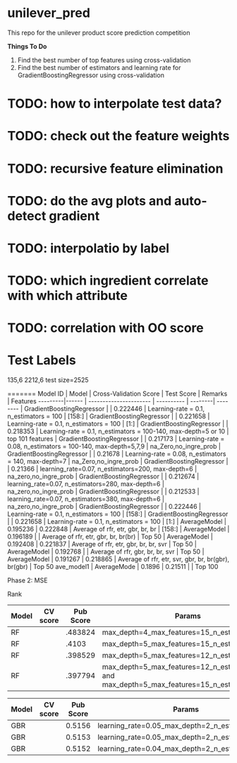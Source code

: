 # unilever_pred
This repo for the unilever product score prediction competition

__Things To Do__
1. Find the best number of top features using cross-validation
2. Find the best number of estimators and learning rate for GradientBoostingRegressor using cross-validation

# TODO: how to interpolate test data?
# TODO: check out the feature weights
# TODO: recursive feature elimination
# TODO: do the avg plots and auto-detect gradient
# TODO: interpolatio by label
# TODO: which ingredient correlate with which attribute
# TODO: correlation with OO score

Test Labels
===========
135,6
2212,6
test size=2525

=======
Model ID | Model | Cross-Validation Score | Test Score | Remarks | Features
---------|------ | ---------------------- | ---------- | --------| --------
        | GradientBoostingRegressor  | | 0.222446 | Learning-rate = 0.1, n_estimators = 100 | [158:]
        | GradientBoostingRegressor  | | 0.221658 | Learning-rate = 0.1, n_estimators = 100 | [1:]
        | GradientBoostingRegressor  | | 0.218353 | Learning-rate = 0.1, n_estimators = 100-140, max-depth=5 or 10 | top 101  features
        | GradientBoostingRegressor  | | 0.217173 | Learning-rate = 0.08, n_estimators = 100-140, max-depth=5,7,9 | na_Zero,no_ingre_prob
        | GradientBoostingRegressor  | | 0.21678 | Learning-rate = 0.08, n_estimators = 140, max-depth=7 | na_Zero,no_ingre_prob
        | GradientBoostingRegressor  | | 0.21366 | learning_rate=0.07, n_estimators=200, max-depth=6 | na_zero,no_ingre_prob
        | GradientBoostingRegressor  | | 0.212674 | learning_rate=0.07, n_estimators=280, max-depth=6 | na_zero,no_ingre_prob
        | GradientBoostingRegressor  | | 0.212533 | learning_rate=0.07, n_estimators=380, max-depth=6 | na_zero,no_ingre_prob
        | GradientBoostingRegressor |          | 0.222446 | Learning-rate = 0.1, n_estimators = 100 | [158:]
        | GradientBoostingRegressor |          | 0.221658 | Learning-rate = 0.1, n_estimators = 100 | [1:]
        | AverageModel              | 0.195236 | 0.222848 | Average of rfr, etr, gbr, br, br                     | [158:]
        | AverageModel              | 0.196189 |          | Average of rfr, etr, gbr, br, br(br)                 | Top 50
        | AverageModel              | 0.192408 | 0.221837 | Average of rfr, etr, gbr, br, br, svr                | Top 50
        | AverageModel              | 0.192768 |  | Average of rfr, gbr, br, br, svr                             | Top 50
        | AverageModel              | 0.191267 | 0.218865 | Average of  rfr, etr, svr, gbr, br, br(gbr), br(gbr) | Top 50
ave_model1 | AverageMode            | 0.1896 | 0.21511  |                                                        | Top 100


Phase 2: MSE

Rank

Model| CV score  | Pub Score | Params
-----|-----------|-----------|--------
RF   |           | .483824   | max_depth=4_max_features=15_n_estimators=350
RF   |           | .4103     | max_depth=5_max_features=15_n_estimators=250
RF   |           | .398529   | max_depth=5_max_features=12_n_estimators=210
RF   |           | .397794   | max_depth=5_max_features=12_n_estimators=210 and max_depth=5_max_features=15_n_estimators=250

Model| CV score  | Pub Score | Params
-----|-----------|-----------|--------
GBR  |           | 0.5156    | learning_rate=0.05_max_depth=2_n_estimators=200
GBR  |           | 0.5153    | learning_rate=0.05_max_depth=2_n_estimators=150
GBR  |           | 0.5152    | learning_rate=0.04_max_depth=2_n_estimators=140
